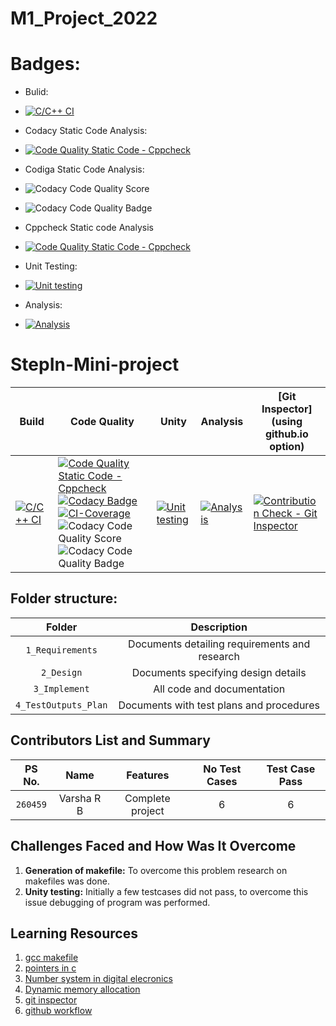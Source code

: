 # M1_Project_2022

# Badges:
 * Bulid:

 * [![C/C++ CI](https://github.com/Varsha-5/M1_Project_2022/actions/workflows/C-build.yml/badge.svg)](https://github.com/Varsha-5/M1_Project_2022/actions/workflows/C-build.yml)
 
 * Codacy Static Code Analysis:
 
 * [![Code Quality Static Code - Cppcheck](https://github.com/Varsha-5/M1_Project_2022/actions/workflows/cppcheck.yml/badge.svg)](https://github.com/Varsha-5/M1_Project_2022/actions/workflows/cppcheck.yml)
 
 * Codiga Static Code Analysis:
 
 * ![Codacy Code Quality Score](https://api.codiga.io/project/32184/score/svg)
 
 * ![Codacy Code Quality Badge](https://api.codiga.io/project/32184/status/svg)
 
 * Cppcheck Static code Analysis
 
 * [![Code Quality Static Code - Cppcheck](https://github.com/Varsha-5/M1_Project_2022/actions/workflows/cppcheck.yml/badge.svg)](https://github.com/Varsha-5/M1_Project_2022/actions/workflows/cppcheck.yml)

 * Unit Testing:
 
 * [![Unit testing](https://github.com/Varsha-5/M1_Project_2022/actions/workflows/unit.yml/badge.svg)](https://github.com/Varsha-5/M1_Project_2022/actions/workflows/unit.yml)
 
 * Analysis:
 
 * [![Analysis](https://github.com/Varsha-5/M1_Project_2022/actions/workflows/Analysis.yml/badge.svg)](https://github.com/Varsha-5/M1_Project_2022/actions/workflows/Analysis.yml)

# StepIn-Mini-project

Build | Code Quality | Unity | Analysis | [Git Inspector](using github.io option)
------|----------|-------|---------------|----------------------  
[![C/C++ CI](https://github.com/Varsha-5/M1_Project_2022/actions/workflows/C-build.yml/badge.svg)](https://github.com/Varsha-5/M1_Project_2022/actions/workflows/C-build.yml) | [![Code Quality Static Code - Cppcheck](https://github.com/Varsha-5/M1_Project_2022/actions/workflows/cppcheck.yml/badge.svg)](https://github.com/Varsha-5/M1_Project_2022/actions/workflows/cppcheck.yml)      [![Codacy Badge](https://app.codacy.com/project/badge/Grade/ab8c67fa35dd40c4be627330ca352c2d)](https://www.codacy.com/gh/Varsha-5/M1_Project_2022/dashboard?utm_source=github.com&amp;utm_medium=referral&amp;utm_content=Varsha-5/M1_Project_2022&amp;utm_campaign=Badge_Grade)         [![CI-Coverage](https://github.com/Varsha-5/M1_Project_2022/actions/workflows/Cov.yml/badge.svg)](https://github.com/Varsha-5/M1_Project_2022/actions/workflows/Cov.yml)             ![Codacy Code Quality Score](https://api.codiga.io/project/32184/score/svg)![Codacy Code Quality Badge](https://api.codiga.io/project/32184/status/svg) | [![Unit testing](https://github.com/Varsha-5/M1_Project_2022/actions/workflows/unit.yml/badge.svg)](https://github.com/Varsha-5/M1_Project_2022/actions/workflows/unit.yml) | [![Analysis](https://github.com/Varsha-5/M1_Project_2022/actions/workflows/Analysis.yml/badge.svg)](https://github.com/Varsha-5/M1_Project_2022/actions/workflows/Analysis.yml) | [![Contribution Check - Git Inspector](https://github.com/Varsha-5/M1_Project_2022/actions/workflows/Gitinspector.yml/badge.svg)](https://github.com/Varsha-5/M1_Project_2022/actions/workflows/Gitinspector.yml)
## Folder structure:

| Folder | Description |
| :---: | :---: |
| `1_Requirements` | Documents detailing requirements and research |
| `2_Design` | Documents specifying design details |
| `3_Implement` | All code and documentation |
| `4_TestOutputs_Plan` | Documents with test plans and procedures |

## Contributors List and Summary

|PS No. |  Name   |    Features    |No Test Cases|Test Case Pass|
|:---:|:---:|:---:|:---:|:---:|
|`260459` | Varsha R B  | Complete project   | 6   | 6     |
    

## Challenges Faced and How Was It Overcome

1. **Generation of makefile:** To overcome this problem research on makefiles was done.
2. **Unity testing:** Initially a few testcases did not pass, to overcome this issue debugging of program was performed.

## Learning Resources
1. [gcc makefile](https://www3.ntu.edu.sg/home/ehchua/programming/cpp/gcc_make.html#zz-2.1)
2. [pointers in c](https://www.freecodecamp.org/news/pointers-in-c-are-not-as-difficult-as-you-think/)
3. [Number system in digital elecronics](https://learnabout-electronics.org/Digital/dig11.php)
4. [Dynamic memory allocation](https://www.programiz.com/c-programming/c-dynamic-memory-allocation)
5. [git inspector](https://github.com/ejwa/gitinspector.git)
6. [github workflow](https://docs.github.com/en/actions/learn-github-action)
 
